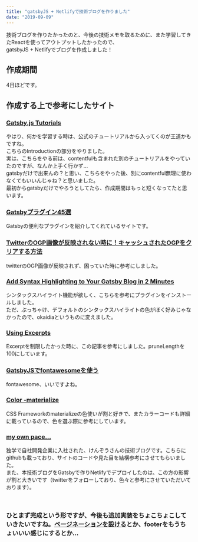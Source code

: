 ```yaml
---
title: "gatsbyJS + Netlifyで技術ブログを作りました"
date: "2019-09-09"
---
```


技術ブログを作りたかったのと、今後の技術メモを取るために、また学習してきたReactを使ってアウトプットしたかったので、<br/>gatsbyJS + Netlifyでブログを作成しました！

## 作成期間

4日ほどです。

## 作成する上で参考にしたサイト

### [Gatsby.js Tutorials](https://www.gatsbyjs.org/tutorial/)

やはり、何かを学習する時は、公式のチュートリアルから入ってくのが王道かもですね。
<br />
こちらのIntroductionの部分をやりました。
<br />
実は、こちらをやる前は、contentfulも含まれた別のチュートリアルをやっていたのですが、なんか上手く行かず…<br/>
gatsbyだけで出来んの？と思い、こちらをやった後、別にcontentful無理に使わなくてもいいんじゃね？と思いました。
<br/>
最初からgatsbyだけでやろうとしてたら、作成期間はもっと短くなってたと思います。

### [Gatsbyプラグイン45選](https://takumon.github.io/gatsby-starter-qiita/f18d04ac-9b1a-5ac8-8d43-8aa3d8f746a7/)

Gatsbyの便利なプラグインを紹介してくれているサイトです。

### [TwitterのOGP画像が反映されない時に！キャッシュされたOGPをクリアする方法](https://ichicoro.jp/it_web/twitter/tw_reset_ogp_cache/)

twitterのOGP画像が反映されず、困っていた時に参考にしました。

### [Add Syntax Highlighting to Your Gatsby Blog in 2 Minutes](https://www.garysnotebook.com/20190409_1)

シンタックスハイライト機能が欲しく、こちらを参考にプラグインをインストールしました。<br/>
ただ、ぶっちゃけ、デフォルトのシンタックスハイライトの色がぼく好みじゃなかったので、okaidiaというものに変えました。

### [Using Excerpts](https://using-remark.gatsbyjs.org/excerpts/)
Excerptを制限したかった時に、この記事を参考にしました。pruneLengthを100にしています。

### [GatsbyJSでfontawesomeを使う](https://www.corylog.com/gatsby/gatsby014/)
fontawesome、いいですよね。

### [Color -materialize](https://materializecss.com/color.html)
CSS Frameworkのmaterializeの色使いが割と好きで、またカラーコードも詳細に載っているので、色を選ぶ際に参考にしています。

### [my own pace...](https://myownpace.netlify.com/)
独学で自社開発企業に入社された、けんぞうさんの技術ブログです。こちらにgithubも載っており、サイトのコードや見た目を結構参考にさせてもらいました。
<br />
また、本技術ブログをGatsbyで作りNetlifyでデプロイしたのは、この方の影響が割と大きいです（twitterをフォローしており、色々と参考にさせていただいております）。

<br/>

### ひとまず完成という形ですが、今後も追加実装をちょこちょこしていきたいですね。[ページネーションを設ける](https://www.gatsbyjs.org/docs/adding-pagination/#adding-pagination)とか、footerをもうちょいいい感じにするとか…

